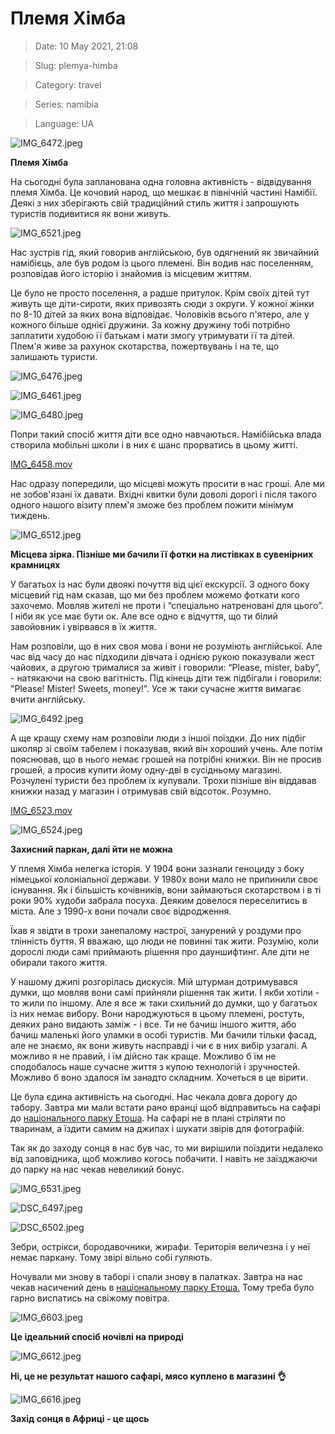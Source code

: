 # Племя Хімба

> Date: 10 May 2021, 21:08

> Slug: plemya-himba

> Category: travel

> Series: namibia

> Language: UA

![IMG_6472.jpeg](https://res.craft.do/user/full/b5a256f3-51ff-c8e5-10fe-9343b6a0451d/doc/525A47D2-FB1A-4D81-BCEB-3EB1DF944573/4BAB18C2-5C14-4144-B76D-4B8A6F1BEDA8_2/IMG_6472.jpeg)

**Племя Хімба**

На сьогодні була запланована одна головна активність - відвідування племя Хімба. Це кочовий народ, що мешкає в північній частині Намібії. Деякі з них зберігають свій традиційний стиль життя і запрошують туристів подивитися як вони живуть.

![IMG_6521.jpeg](https://res.craft.do/user/full/b5a256f3-51ff-c8e5-10fe-9343b6a0451d/doc/525A47D2-FB1A-4D81-BCEB-3EB1DF944573/AF7CA25A-5A24-460D-B5FC-9E29ED84261D_2/IMG_6521.jpeg)

Нас зустрів гід, який говорив англійською, був одягнений як звичайний намібієць, але був родом із цього племені. Він водив нас поселенням, розповідав його історію і знайомив із місцевим життям.

Це було не просто поселення, а радше притулок. Крім своїх дітей тут живуть ще діти-сироти, яких привозять сюди з округи. У кожної жінки по 8-10 дітей за яких вона відповідає. Чоловіків всього п'ятеро, але у кожного більше однієї дружини. За кожну дружину тобі потрібно заплатити худобою її батькам і мати змогу утримувати її та дітей. Плем'я живе за рахунок скотарства, пожертвувань і на те, що залишають туристи.

![IMG_6476.jpeg](https://res.craft.do/user/full/b5a256f3-51ff-c8e5-10fe-9343b6a0451d/doc/525A47D2-FB1A-4D81-BCEB-3EB1DF944573/A3D2C395-66F0-439F-B2DF-3456CA8F5F18_2/IMG_6476.jpeg)

![IMG_6461.jpeg](https://res.craft.do/user/full/b5a256f3-51ff-c8e5-10fe-9343b6a0451d/doc/525A47D2-FB1A-4D81-BCEB-3EB1DF944573/A904B065-3907-4CB2-8994-243DF4E02648_2/IMG_6461.jpeg)

![IMG_6480.jpeg](https://res.craft.do/user/full/b5a256f3-51ff-c8e5-10fe-9343b6a0451d/doc/525A47D2-FB1A-4D81-BCEB-3EB1DF944573/06FA5FB0-D7DF-46F3-8EA6-96E01C693B37_2/IMG_6480.jpeg)

Попри такий спосіб життя діти все одно навчаються. Намібійська влада створила мобільні школи і в них є шанс прорватись в цьому житті.

[IMG_6458.mov](https://res.craft.do/user/full/b5a256f3-51ff-c8e5-10fe-9343b6a0451d/A3EA23CE-B00F-4170-9AC3-DCD9BFBC7FFA_2/rVAWhToprat1lo9xhYjFaEf6Ci46ZZh1dxF4U5oT7lEz/IMG_6458.mov)

Нас одразу попередили, що місцеві можуть просити в нас гроші. Але ми не зобов'язані їх давати. Вхідні квитки були доволі дорогі і після такого одного нашого візиту плем'я зможе без проблем пожити мінімум тиждень.

![IMG_6512.jpeg](https://res.craft.do/user/full/b5a256f3-51ff-c8e5-10fe-9343b6a0451d/doc/525A47D2-FB1A-4D81-BCEB-3EB1DF944573/676B0FD1-F822-4281-A548-100E0D17209E_2/IMG_6512.jpeg)

**Місцева зірка. Пізніше ми бачили її фотки на листівках в сувенірних крамницях**

У багатьох із нас були двоякі почуття від цієї екскурсії. З одного боку місцевий гід нам сказав, що ми без проблем можемо фоткати кого захочемо. Мовляв жителі не проти і “спеціально натреновані для цього”. І ніби як усе має бути ок. Але все одно є відчуття, що ти білий завойовник і увірвався в їх життя.

Нам розповіли, що в них своя мова і вони не розуміють англійської. Але час від часу до нас підходили дівчата і однією рукою показували жест чайових, а другою трималися за живіт і говорили: “Please, mister, baby”, - натякаючи на свою вагітність. Під кінець діти теж підбігали і говорили: "Please! Mister! Sweets, money!". Усе ж таки сучасне життя вимагає вчити англійську.

![IMG_6492.jpeg](https://res.craft.do/user/full/b5a256f3-51ff-c8e5-10fe-9343b6a0451d/doc/525A47D2-FB1A-4D81-BCEB-3EB1DF944573/5AC23516-EC94-43AF-8E7A-EE3744028B65_2/IMG_6492.jpeg)

А ще кращу схему нам розповіли люди з іншої поїздки. До них підбіг школяр зі своїм табелем і показував, який він хороший учень. Але потім пояснював, що в нього немає грошей на потрібні книжки. Він не просив грошей, а просив купити йому одну-дві в сусідньому магазині. Розчулені туристи без проблем їх купували. Трохи пізніше він віддавав книжки назад у магазин і отримував свій відсоток. Розумно.

[IMG_6523.mov](https://res.craft.do/user/full/b5a256f3-51ff-c8e5-10fe-9343b6a0451d/152B86B7-DEA4-4A43-ACF2-6C297FDDEE39_2/yU6E9RVeuZPcDDd6msVKa66mvGn71O6uMrBni95CeOIz/IMG_6523.mov)

![IMG_6524.jpeg](https://res.craft.do/user/full/b5a256f3-51ff-c8e5-10fe-9343b6a0451d/E93C7A77-4FFA-43EA-9270-65CDD556E58B_2/By1KZflmDCHXSSd9S5u8yr9qz8rrIiytU84HcenUzswz/IMG_6524.jpeg)

**Захисний паркан, далі йти не можна**

У племя Хімба нелегка історія. У 1904 вони зазнали геноциду з боку німецької колоніальної держави. У 1980х вони мало не припинили своє існування. Як і більшість кочівників, вони займаються скотарством і в ті роки 90% худоби забрала посуха. Деяким довелося переселитись в міста. Але з 1990-х вони почали своє відродження.

Їхав я звідти в трохи занепалому настрої, занурений у роздуми про тлінність буття. Я вважаю, що люди не повинні так жити. Розумію, коли дорослі люди самі приймають рішення про дауншифтинг. Але діти не обирали такого життя.

У нашому джипі розгорілась дискусія. Мій штурман дотримувався думки, що мовляв вони самі прийняли рішення так жити. І якби хотіли - то жили по іншому. Але я все ж таки схильний до думки, що у багатьох із них немає вибору. Вони народжуються в цьому племені, ростуть, деяких рано видають заміж - і все. Ти не бачиш іншого життя, або бачиш маленькі його уламки в особі туристів. Ми бачили тільки фасад, але не знаємо, як вони живуть насправді і чи є в них вибір узагалі. А можливо я не правий, і їм дійсно так краще. Можливо б їм не сподобалось наше сучасне життя з купою технологій і зручностей. Можливо б воно здалося їм занадто складним. Хочеться в це вірити.

Це була єдина активність на сьогодні. Нас чекала довга дорогу до табору. Завтра ми мали встати рано вранці щоб відправитьсь на сафарі до [національного парку Етоша](https://goo.gl/maps/LzS8WTWPv9hzJLFfA). На сафарі не в плані стріляти по тваринам, а їздити самим на джипах і шукати звірів для фотографій.

Так як до заходу сонця в нас був час, то ми вирішили поїздити недалеко від заповідника, щоб можливо когось побачити. І навіть не заїзджаючи до парку на нас чекав невеликий бонус.

![IMG_6531.jpeg](https://res.craft.do/user/full/b5a256f3-51ff-c8e5-10fe-9343b6a0451d/6300B299-7257-4123-BF09-11D1F28061A4_2/RhXYZWtYtf2C6xhyuP9jzAW4pylcXSuUO1rkgZDiHA4z/IMG_6531.jpeg)

![DSC_6497.jpeg](https://res.craft.do/user/full/b5a256f3-51ff-c8e5-10fe-9343b6a0451d/doc/F2094CFC-694F-4430-BEB3-7B32E04739CF/D52ECC37-5D69-4B83-A6C1-AF3B6350164D_2/CQxyn1LS1pGVKGSuwg589ZxmFXjmq7yKpr6iETVTe60z/DSC_6497.jpeg)

![DSC_6502.jpeg](https://res.craft.do/user/full/b5a256f3-51ff-c8e5-10fe-9343b6a0451d/doc/F2094CFC-694F-4430-BEB3-7B32E04739CF/312226DC-ACFC-4A42-8FCC-42C27DA7CE6E_2/TUXfMUatv5NUFxMVRU9d3ped8EC0mW6fnXHwzkEMJb0z/DSC_6502.jpeg)

Зебри, острікси, бородавочники, жирафи. Територія величезна і у неї немає паркану. Тому звірі вільно собі гуляють.

Ночували ми знову в таборі і спали знову в палатках. Завтра на нас чекав насичений день в [національному парку Етоша.](/posts/natsionalnii-park-etosha) Тому треба було гарно виспатись на свіжому повітра.

![IMG_6603.jpeg](https://res.craft.do/user/full/b5a256f3-51ff-c8e5-10fe-9343b6a0451d/doc/F2094CFC-694F-4430-BEB3-7B32E04739CF/37A375AF-76B4-433F-A78A-56767A5C58E2_2/2BjAlHx6HdsoHv9TzPnmsW6t45nsaIC6MNGcmT4wVbQz/IMG_6603.jpeg)

**Це ідеальний спосіб ночівлі на природі**

![IMG_6612.jpeg](https://res.craft.do/user/full/b5a256f3-51ff-c8e5-10fe-9343b6a0451d/doc/F2094CFC-694F-4430-BEB3-7B32E04739CF/823DB2E9-13C1-4DE4-8DBF-3088AC08EDC1_2/yGNvmSJLfrGv2cXqBycmGVo2CnSAjNMCs29mpoVw3J0z/IMG_6612.jpeg)

**Ні, це не результат нашого сафарі, мясо куплено в магазині 👌**

![IMG_6616.jpeg](https://res.craft.do/user/full/b5a256f3-51ff-c8e5-10fe-9343b6a0451d/doc/F2094CFC-694F-4430-BEB3-7B32E04739CF/C01BE971-7F70-467D-A4E7-0A5687401184_2/igZzityrDOKCgQ6gItJhy8Qa3NNZnxhy5xKa2yJuY4cz/IMG_6616.jpeg)

**Захід сонця в Африці - це щось**

